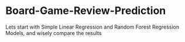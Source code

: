 # Board-Game-Review-Prediction
Lets start with Simple Linear Regression and Random Forest Regression Models, and wisely compare the results
